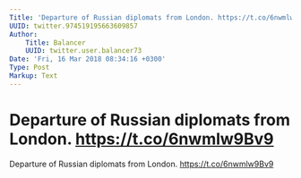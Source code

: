 ```yaml
---
Title: 'Departure of Russian diplomats from London. https://t.co/6nwmlw9Bv9'
UUID: twitter.974519195663609857
Author:
    Title: Balancer
    UUID: twitter.user.balancer73
Date: 'Fri, 16 Mar 2018 08:34:16 +0300'
Type: Post
Markup: Text
---
```


# Departure of Russian diplomats from London. https://t.co/6nwmlw9Bv9

Departure of Russian diplomats from London.
https://t.co/6nwmlw9Bv9
